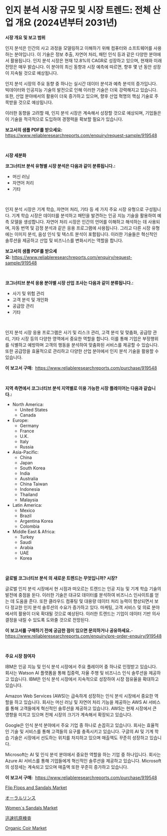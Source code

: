 <p><h1>인지 분석 시장 규모 및 시장 트렌드: 전체 산업 개요 (2024년부터 2031년)</h1></p><p><strong>시장 개요 및 보고 범위</strong></p>
<p><p>인지 분석은 인간의 사고 과정을 모델링하고 이해하기 위해 컴퓨터와 소프트웨어를 사용하는 분야입니다. 이 기술은 정보 추출, 자연어 처리, 패턴 인식 등과 같은 다양한 분야에서 활용됩니다. 인지 분석 시장은 현재 12.8%의 CAGR로 성장하고 있으며, 현재와 미래 전망은 매우 밝습니다. 이 분야의 최신 동향과 시장 예측에 따르면, 향후 몇 년 동안 성장이 지속될 것으로 예상됩니다. </p><p>인지 분석 시장의 주요 동향 중 하나는 실시간 데이터 분석과 예측 분석의 증가입니다. 빅데이터와 인공지능 기술의 발전으로 인해 이러한 기술은 더욱 강력해지고 있습니다. 또한, 산업 분야에서의 활용이 더욱 증가하고 있으며, 향후 산업 혁명의 핵심 기술로 주목받을 것으로 예상됩니다. </p><p>이러한 동향을 고려할 때, 인지 분석 시장은 계속해서 성장할 것으로 예상되며, 기업들은 이 기술을 적극적으로 도입하여 경쟁력을 확보할 필요가 있습니다.</p></p>
<p><strong>보고서의 샘플 PDF를 받으세요:</strong> <a href="https://www.reliableresearchreports.com/enquiry/request-sample/919548">https://www.reliableresearchreports.com/enquiry/request-sample/919548</a></p>
<p>&nbsp;</p>
<p><strong>시장 세분화</strong></p>
<p><strong>코그너티브 분석 유형별 시장 분석은 다음과 같이 분류됩니다.:</strong></p>
<p><ul><li>머신 러닝</li><li>자연어 처리</li><li>기타</li></ul></p>
<p>&nbsp;</p>
<p><p>인지 분석 시장은 기계 학습, 자연어 처리, 기타 등 세 가지 주요 시장 유형으로 구성됩니다. 기계 학습 시장은 데이터를 분석하고 패턴을 발견하는 인공 지능 기술을 활용하여 예측 모델을 생성합니다. 자연어 처리 시장은 인간의 언어를 이해하고 해석하는 데 사용되며, 자동 번역 및 감정 분석과 같은 응용 프로그램에 사용됩니다. 그리고 다른 시장 유형에는 이미지 분석, 음성 인식 및 텍스트 분석이 포함됩니다. 이러한 기술들은 혁신적인 솔루션을 제공하고 산업 및 비즈니스를 변화시키는 역할을 합니다.</p></p>
<p><strong>보고서의 샘플 PDF를 받으세요:</strong>&nbsp;<a href="https://www.reliableresearchreports.com/enquiry/request-sample/919548">https://www.reliableresearchreports.com/enquiry/request-sample/919548</a></p>
<p>&nbsp;</p>
<p><strong> 코그너티브 분석 응용 분야별 시장 산업 조사는 다음과 같이 분류됩니다.:</strong></p>
<p><ul><li>사기 및 위험 관리</li><li>고객 분석 및 개인화</li><li>공급망 관리</li><li>기타</li></ul></p>
<p>&nbsp;</p>
<p><p>인지 분석 시장 응용 프로그램은 사기 및 리스크 관리, 고객 분석 및 맞춤화, 공급망 관리, 기타 시장 등의 다양한 영역에서 중요한 역할을 합니다. 이를 통해 기업은 부정행위를 식별하고 예방하며 고객의 행동을 분석하여 맞춤화된 서비스를 제공할 수 있습니다. 또한 공급망을 효율적으로 관리하고 다양한 산업 분야에서 인지 분석 기술을 활용할 수 있습니다.</p></p>
<p><strong>이 보고서 구매:</strong>&nbsp; <a href="https://www.reliableresearchreports.com/purchase/919548">https://www.reliableresearchreports.com/purchase/919548</a></p>
<p>&nbsp;</p>
<p><strong>지역 측면에서 코그너티브 분석 지역별로 이용 가능한 시장 플레이어는 다음과 같습니다.:</strong></p>
<p><ul>
    <li>
        North America:
        <ul>
            <li>United States</li>
            <li>Canada</li>
        </ul>
    </li>
    <li>
        Europe:
        <ul>
            <li>Germany</li>
            <li>France</li>
            <li>U.K.</li>
            <li>Italy</li>
            <li>Russia</li>
        </ul>
    </li>
    <li>
        Asia-Pacific:
        <ul>
            <li>China</li>
            <li>Japan</li>
            <li>South Korea</li>
            <li>India</li>
            <li>Australia</li>
            <li>China Taiwan</li>
            <li>Indonesia</li>
            <li>Thailand</li>
            <li>Malaysia</li>
        </ul>
    </li>
    <li>
        Latin America:
        <ul>
            <li>Mexico</li>
            <li>Brazil</li>
            <li>Argentina Korea</li>
            <li>Colombia</li>
        </ul>
    </li>
    <li>
        Middle East & Africa:
        <ul>
            <li>Turkey</li>
            <li>Saudi</li>
            <li>Arabia</li>
            <li>UAE</li>
            <li>Korea</li>
        </ul>
    </li>
    </ul></p>
<p>&nbsp;</p>
<p><strong>글로벌 코그너티브 분석 의 새로운 트렌드는 무엇입니까? 시장?</strong></p>
<p><p>글로벌 인지 분석 시장에서 현 시점과 떠오르는 트렌드는 인공 지능 및 기계 학습 기술의 발전에 중점을 둔다. 이러한 기술은 대규모 데이터를 분석하여 비즈니스 인사이트를 얻는 데 도움을 준다. 또한 클라우드 컴퓨팅 및 대용량 데이터 처리 능력이 향상되면서 보다 정교한 인지 분석 솔루션의 수요가 증가하고 있다. 마케팅, 고객 서비스 및 의료 분야에서의 활용이 더욱 확대될 것으로 예상된다. 이러한 트렌드는 기업이 데이터 기반 의사 결정을 내릴 수 있도록 도와줄 것으로 전망된다.</p></p>
<p><strong>이 보고서를 구매하기 전에 궁금한 점이 있으면 문의하거나 공유하세요.</strong>- <a href="https://www.reliableresearchreports.com/enquiry/pre-order-enquiry/919548">https://www.reliableresearchreports.com/enquiry/pre-order-enquiry/919548</a></p>
<p>&nbsp;</p>
<p><strong>주요 시장 참여자</strong></p>
<p><p>IBM은 인공 지능 및 인식 분석 시장에서 주요 플레이어 중 하나로 인정받고 있습니다. 회사는 Watson AI 플랫폼을 통해 집중력, 자율 주행 및 비즈니스 인식 솔루션을 제공하고 있습니다. IBM은 인식 분석 시장에서 지속적으로 성장하여 시장 점유율을 확대하고 있습니다.</p><p>Amazon Web Services (AWS)는 급속하게 성장하는 인식 분석 시장에서 중요한 역할을 하고 있습니다. 회사는 머신 러닝 및 자연어 처리 기능을 제공하는 AWS AI 서비스를 통해 고객들에게 혁신적인 솔루션을 제공하고 있습니다. AWS는 현재 시장에서 큰 영향을 미치고 있으며 전체 시장의 크기가 계속해서 확장되고 있습니다.</p><p>Google은 인식 분석 분야에서 주요 기업 중 하나로 손꼽히고 있습니다. 회사는 효율적인 기술 및 서비스를 통해 고객들의 요구를 충족시키고 있습니다. 구글의 AI 및 기계 학습 기술은 시장에서 선도하는 위치를 차지하고 있으며 매출액도 꾸준히 성장하고 있습니다.</p><p>Microsoft는 AI 및 인식 분석 분야에서 중요한 역할을 하는 기업 중 하나입니다. 회사는 Azure AI 서비스를 통해 기업들에게 혁신적인 솔루션을 제공하고 있습니다. Microsoft의 성장세는 계속되고 있으며 매출액 또한 꾸준히 증가하고 있습니다.</p></p>
<p><strong>이 보고서 구매:</strong>&nbsp;&nbsp;<a href="https://www.reliableresearchreports.com/purchase/919548">https://www.reliableresearchreports.com/purchase/919548</a></p>
<p><p><a href="https://issuu.com/reportprime-2/docs/flip-flops-and-sandals-market-size-2030.pptx">Flip Flops and Sandals Market</a></p><p><a href="https://github.com/lababdou/Market-Research-Report-List-2/blob/main/8434433182958.md">オーラルリンス</a></p><p><a href="https://issuu.com/reportprime-2/docs/womens-sandals-market-size-2030.ppt_5fbc9b933df1f7">Women`s Sandals Market</a></p><p><a href="https://github.com/mohamedbakry57/Market-Research-Report-List-2/blob/main/6166289182957.md">迅速抗原検査</a></p><p><a href="https://github.com/JameTravis/Market-Research-Report-List-3/blob/main/organic-coir-market.md">Organic Coir Market</a></p></p>
